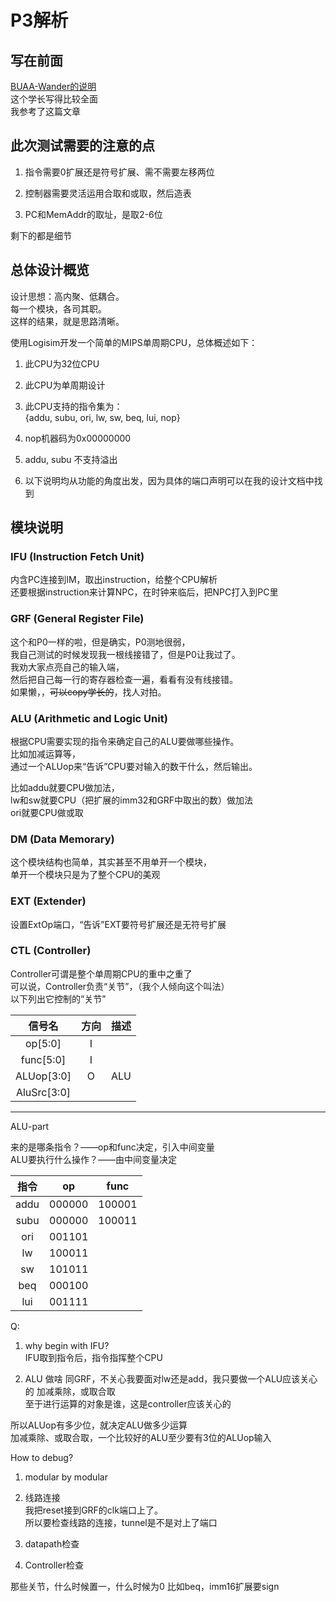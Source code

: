# P3解析

## 写在前面

[BUAA-Wander的说明](https://www.cnblogs.com/BUAA-Wander/p/11790154.html)  
这个学长写得比较全面  
我参考了这篇文章

## 此次测试需要的注意的点

1. 指令需要0扩展还是符号扩展、需不需要左移两位  

2. 控制器需要灵活运用合取和或取，然后造表

3. PC和MemAddr的取址，是取2-6位

剩下的都是细节

## 总体设计概览

设计思想：高内聚、低耦合。  
每一个模块，各司其职。  
这样的结果，就是思路清晰。

使用Logisim开发一个简单的MIPS单周期CPU，总体概述如下：

1. 此CPU为32位CPU

2. 此CPU为单周期设计

3. 此CPU支持的指令集为：  
{addu, subu, ori, lw, sw, beq, lui, nop}

4. nop机器码为0x00000000

5. addu, subu 不支持溢出

6. 以下说明均从功能的角度出发，因为具体的端口声明可以在我的设计文档中找到

## 模块说明

### IFU (Instruction Fetch Unit)

内含PC连接到IM，取出instruction，给整个CPU解析  
还要根据instruction来计算NPC，在时钟来临后，把NPC打入到PC里

### GRF (General Register File)

这个和P0一样的啦，但是确实，P0测地很弱，  
我自己测试的时候发现我一根线接错了，但是P0让我过了。  
我劝大家点亮自己的输入端，  
然后把自己每一行的寄存器检查一遍，看看有没有线接错。  
如果懒，，~~可以copy学长的~~，找人对拍。

### ALU (Arithmetic and Logic Unit)

根据CPU需要实现的指令来确定自己的ALU要做哪些操作。  
比如加减运算等，  
通过一个ALUop来“告诉”CPU要对输入的数干什么，然后输出。

比如addu就要CPU做加法，  
lw和sw就要CPU（把扩展的imm32和GRF中取出的数）做加法  
ori就要CPU做或取

### DM (Data Memorary)

这个模块结构也简单，其实甚至不用单开一个模块，  
单开一个模块只是为了整个CPU的美观

### EXT (Extender)

设置ExtOp端口，“告诉”EXT要符号扩展还是无符号扩展

### CTL (Controller)

Controller可谓是整个单周期CPU的重中之重了  
可以说，Controller负责“关节”，（我个人倾向这个叫法）  
以下列出它控制的“关节”

|信号名|方向|描述|
|:---:|:---:|:---:|
|op[5:0]|I||
|func[5:0]|I||
|ALUop[3:0]|O|ALU|
|AluSrc[3:0]|||

---

ALU-part

来的是哪条指令？——op和func决定，引入中间变量  
ALU要执行什么操作？——由中间变量决定

|指令|op|func|
|:---:|:---:|:---:|
|addu|000000|100001|
|subu|000000|100011|
|ori|001101||
|lw|100011||
|sw|101011||
|beq|000100||
|lui|001111||

Q:

1. why begin with IFU?  
IFU取到指令后，指令指挥整个CPU

2. ALU 做啥
同GRF，不关心我要面对lw还是add，我只要做一个ALU应该关心的
加减乘除，或取合取  
至于进行运算的对象是谁，这是controller应该关心的

所以ALUop有多少位，就决定ALU做多少运算  
加减乘除、或取合取，一个比较好的ALU至少要有3位的ALUop输入

How to debug?

1. modular by modular

2. 线路连接  
我把reset接到GRF的clk端口上了。  
所以要检查线路的连接，tunnel是不是对上了端口

3. datapath检查

4. Controller检查

那些关节，什么时候置一，什么时候为0
比如beq，imm16扩展要sign
